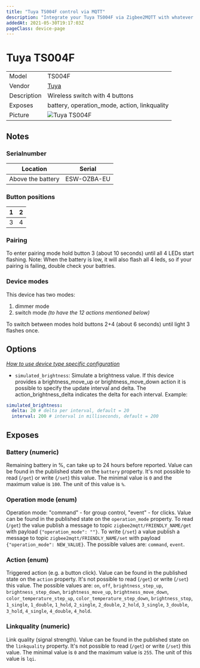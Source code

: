 ```yaml
---
title: "Tuya TS004F control via MQTT"
description: "Integrate your Tuya TS004F via Zigbee2MQTT with whatever smart home infrastructure you are using without the vendor's bridge or gateway."
addedAt: 2021-05-30T19:17:03Z
pageClass: device-page
---
```


<!-- !!!! -->
<!-- ATTENTION: This file is auto-generated through docgen! -->
<!-- You can only edit the "Notes"-Section between the two comment lines "Notes BEGIN" and "Notes END". -->
<!-- Do not use h1 or h2 heading within "## Notes"-Section. -->
<!-- !!!! -->

# Tuya TS004F

|     |     |
|-----|-----|
| Model | TS004F  |
| Vendor  | [Tuya](/supported-devices/#v=Tuya)  |
| Description | Wireless switch with 4 buttons |
| Exposes | battery, operation_mode, action, linkquality |
| Picture | ![Tuya TS004F](https://www.zigbee2mqtt.io/images/devices/TS004F.png) |


<!-- Notes BEGIN: You can edit here. Add "## Notes" headline if not already present. -->
## Notes
### Serialnumber
|Location|Serial|
|-----|-----|
|Above the battery|ESW-OZBA-EU|

### Button positions
|1|2|
|-----|-----|
|3|4|

### Pairing
To enter pairing mode hold button 3 (about 10 seconds) until all 4 LEDs start flashing.
Note: When the battery is low, it will also flash all 4 leds, so if your pairing is failing, double check your battries.
### Device modes
This device has two modes:
1. dimmer mode
2. switch mode *(to have the 12 actions mentioned below)*

To switch between modes hold buttons 2+4 (about 6 seconds) until light 3 flashes once.
<!-- Notes END: Do not edit below this line -->



## Options
*[How to use device type specific configuration](../guide/configuration/devices-groups.md#specific-device-options)*

* `simulated_brightness`: Simulate a brightness value. If this device provides a brightness_move_up or brightness_move_down action it is possible to specify the update interval and delta. The action_brightness_delta indicates the delta for each interval. Example:
```yaml
simulated_brightness:
  delta: 20 # delta per interval, default = 20
  interval: 200 # interval in milliseconds, default = 200
```


## Exposes

### Battery (numeric)
Remaining battery in %, can take up to 24 hours before reported.
Value can be found in the published state on the `battery` property.
It's not possible to read (`/get`) or write (`/set`) this value.
The minimal value is `0` and the maximum value is `100`.
The unit of this value is `%`.

### Operation mode (enum)
Operation mode: "command" - for group control, "event" - for clicks.
Value can be found in the published state on the `operation_mode` property.
To read (`/get`) the value publish a message to topic `zigbee2mqtt/FRIENDLY_NAME/get` with payload `{"operation_mode": ""}`.
To write (`/set`) a value publish a message to topic `zigbee2mqtt/FRIENDLY_NAME/set` with payload `{"operation_mode": NEW_VALUE}`.
The possible values are: `command`, `event`.

### Action (enum)
Triggered action (e.g. a button click).
Value can be found in the published state on the `action` property.
It's not possible to read (`/get`) or write (`/set`) this value.
The possible values are: `on`, `off`, `brightness_step_up`, `brightness_step_down`, `brightness_move_up`, `brightness_move_down`, `color_temperature_step_up`, `color_temperature_step_down`, `brightness_stop`, `1_single`, `1_double`, `1_hold`, `2_single`, `2_double`, `2_hold`, `3_single`, `3_double`, `3_hold`, `4_single`, `4_double`, `4_hold`.

### Linkquality (numeric)
Link quality (signal strength).
Value can be found in the published state on the `linkquality` property.
It's not possible to read (`/get`) or write (`/set`) this value.
The minimal value is `0` and the maximum value is `255`.
The unit of this value is `lqi`.


